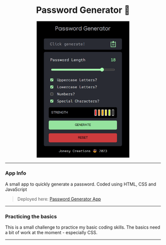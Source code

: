 <div id="header" align="center">
<h1>
Password Generator 🔑
</h1>
<img src="./images/app.png" width="300">
</div>

---

### App Info

A small app to quickly generate a password. Coded using HTML, CSS and JavaScript

> Deployed here: <a href="https://oliverj-password-gen.netlify.app/">Password Generator App</a>

---

### Practicing the basics

This is a small challenge to practice my basic coding skills. The basics need a bit of work at the moment - especially CSS.

---
